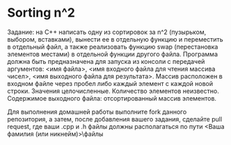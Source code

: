 # Sorting n^2

Задание: на С++ написать одну из сортировок за n^2 (пузырьком, выбором, вставками), вынести ее в отдельную функцию и переместить в отдельный файл, а также реализовать функцию swap (перестановка элементов местами) в отдельной функции другого файла. Программа должна быть предназначена для запуска из консоли с передачей аргументов: <имя файла>, <имя входного файла для чтения массива чисел>, <имя выходного файла для результата>.
Массив расположен в входном файле через пробел либо каждый элемент с каждой новой строки. Значения целочисленные. Количество элементов неизвестно.
Содержимое выходного файла: отсортированный массив элементов.

Для выполнения домашней работы выполните fork данного репозитория, а затем, после добавления вашего задания, сделайте pull request, где ваши .cpp и .h файлы должны располагаться по пути <Ваша фамилия (или никнейм)>\файлы
